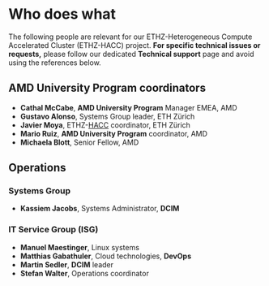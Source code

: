 # Who does what
The following people are relevant for our ETHZ-Heterogeneous Compute Accelerated Cluster (ETHZ-HACC) project. **For specific technical issues or requests,** please follow our dedicated **Technical support** page and avoid using the references below.

## AMD University Program coordinators
* **Cathal McCabe**, **AMD University Program** Manager EMEA, AMD
* **Gustavo Alonso**, Systems Group leader, ETH Zürich 
* **Javier Moya**, ETHZ-[HACC](../README.md) coordinator, ETH Zürich 
* **Mario Ruiz**, **AMD University Program** coordinator, AMD
* **Michaela Blott**, Senior Fellow, AMD

## Operations

### Systems Group
* **Kassiem Jacobs**, Systems Administrator, **DCIM**

### IT Service Group (ISG)
* **Manuel Maestinger**, Linux systems
* **Matthias Gabathuler**, Cloud technologies, **DevOps**
* **Martin Sedler**, **DCIM** leader
* **Stefan Walter**, Operations coordinator
